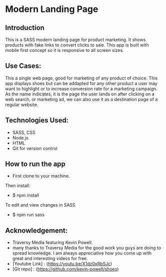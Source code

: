 # Modern Landing Page

## Introduction
This is a SASS modern landing page for product marketing. It shows products with fake links to convert clicks to sale.
This app is built with mobile first concept so it is responsive to all screen sizes.

## Use Cases:
This a single web page, good for marketing of any product of choice. This app displays shoes but can be addapted for any 
other product a user may want to highlight or to increase conversion rate for a marketing campaign.
As the name indicates, it is the page the user lands on after clicking on a web search, or marketing ad, we can also 
use it as a destination page of a regular website. 

## Technologies Used:
- SASS, CSS
- Node.js
- HTML
- Git for version control

## How to run the app
- First clone to your machine.

Then install:
- $ npm install

To edit and view changes in SASS
- $ npm run sass

## Acknowledgement:
- Traversy Media featuring Kevin Powell. 
- many thanks to Traversy Media for the good work you guys are doing to spread knowledge. 
I am always appreciative how you come up with great and interesting videos for free.
- [Youtube Link] : (https://youtu.be/X1dz0xRbSJc)
- [Git repo] : (https://github.com/kevin-powell/shoes)

 
